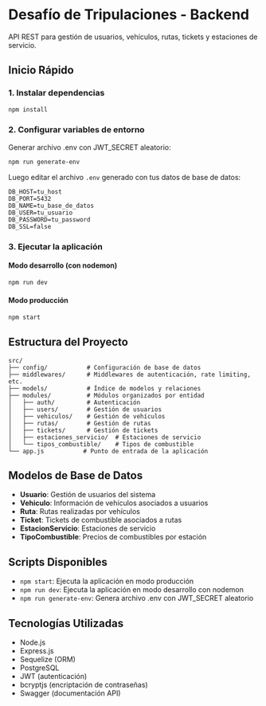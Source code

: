 # Desafío de Tripulaciones - Backend

API REST para gestión de usuarios, vehículos, rutas, tickets y estaciones de servicio.

## Inicio Rápido

### 1. Instalar dependencias
```bash
npm install
```

### 2. Configurar variables de entorno
Generar archivo .env con JWT_SECRET aleatorio:
```bash
npm run generate-env
```

Luego editar el archivo `.env` generado con tus datos de base de datos:
```env
DB_HOST=tu_host
DB_PORT=5432
DB_NAME=tu_base_de_datos
DB_USER=tu_usuario
DB_PASSWORD=tu_password
DB_SSL=false
```

### 3. Ejecutar la aplicación

#### Modo desarrollo (con nodemon)
```bash
npm run dev
```

#### Modo producción
```bash
npm start
```

## Estructura del Proyecto

```
src/
├── config/           # Configuración de base de datos
├── middlewares/      # Middlewares de autenticación, rate limiting, etc.
├── models/           # Índice de modelos y relaciones
├── modules/          # Módulos organizados por entidad
│   ├── auth/         # Autenticación
│   ├── users/        # Gestión de usuarios
│   ├── vehiculos/    # Gestión de vehículos
│   ├── rutas/        # Gestión de rutas
│   ├── tickets/      # Gestión de tickets
│   ├── estaciones_servicio/  # Estaciones de servicio
│   └── tipos_combustible/    # Tipos de combustible
└── app.js           # Punto de entrada de la aplicación
```

## Modelos de Base de Datos

- **Usuario**: Gestión de usuarios del sistema
- **Vehiculo**: Información de vehículos asociados a usuarios
- **Ruta**: Rutas realizadas por vehículos
- **Ticket**: Tickets de combustible asociados a rutas
- **EstacionServicio**: Estaciones de servicio
- **TipoCombustible**: Precios de combustibles por estación

## Scripts Disponibles

- `npm start`: Ejecuta la aplicación en modo producción
- `npm run dev`: Ejecuta la aplicación en modo desarrollo con nodemon
- `npm run generate-env`: Genera archivo .env con JWT_SECRET aleatorio

## Tecnologías Utilizadas

- Node.js
- Express.js
- Sequelize (ORM)
- PostgreSQL
- JWT (autenticación)
- bcryptjs (encriptación de contraseñas)
- Swagger (documentación API)
